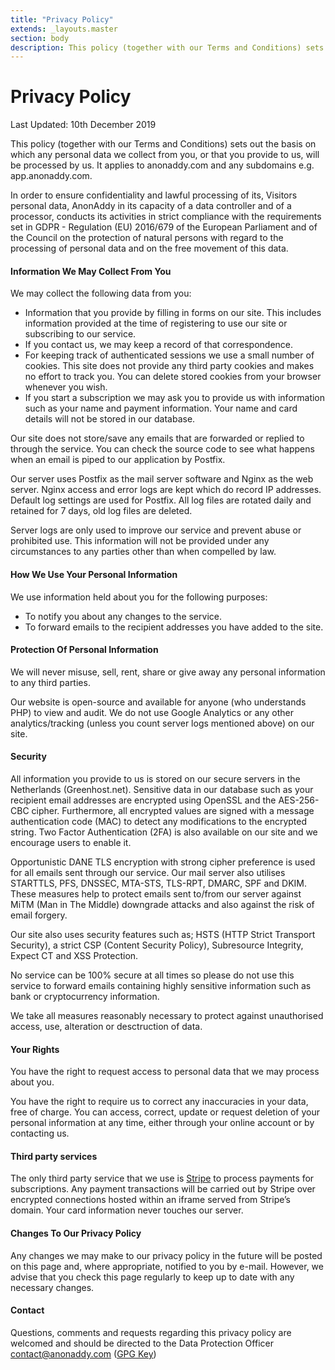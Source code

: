```yaml
---
title: "Privacy Policy"
extends: _layouts.master
section: body
description: This policy (together with our Terms and Conditions) sets out the basis on which any personal data we collect from you, or that you provide to us, will be processed by us.
---
```


<h1 class="w-full text-center">Privacy Policy</h1>
<div class="w-full mt-4 mb-12">
  <div class="h-1 mx-auto gradient w-64 opacity-25 my-0 py-0 rounded-t"></div>
</div>

<p class="text-sm text-grey-400 mb-4">Last Updated: 10th December 2019</p>

This policy (together with our Terms and Conditions) sets out the basis on which any personal data we collect from you, or that you provide to us, will be processed by us. It applies to anonaddy.com and any subdomains e.g. app.anonaddy.com.

In order to ensure confidentiality and lawful processing of its, Visitors personal data, AnonAddy in its capacity of a data controller and of a processor, conducts its activities in strict compliance with the requirements set in GDPR - Regulation (EU) 2016/679 of the European Parliament and of the Council on the protection of natural persons with regard to the processing of personal data and on the free movement of this data.

#### **Information We May Collect From You**

We may collect the following data from you:

* Information that you provide by filling in forms on our site. This includes information provided at the time of registering to use our site or subscribing to our service.
* If you contact us, we may keep a record of that correspondence.
* For keeping track of authenticated sessions we use a small number of cookies. This site does not provide any third party cookies and makes no effort to track you. You can delete stored cookies from your browser whenever you wish.
* If you start a subscription we may ask you to provide us with information such as your name and payment information. Your name and card details will not be stored in our database.

Our site does not store/save any emails that are forwarded or replied to through the service. You can check the source code to see what happens when an email is piped to our application by Postfix.

Our server uses Postfix as the mail server software and Nginx as the web server. Nginx access and error logs are kept which do record IP addresses. Default log settings are used for Postfix. All log files are rotated daily and retained for 7 days, old log files are deleted.

Server logs are only used to improve our service and prevent abuse or prohibited use. This information will not be provided under any circumstances to any parties other than when compelled by law.


#### **How We Use Your Personal Information**

We use information held about you for the following purposes:

* To notify you about any changes to the service.
* To forward emails to the recipient addresses you have added to the site.


#### **Protection Of Personal Information**

We will never misuse, sell, rent, share or give away any personal information to any third parties.

Our website is open-source and available for anyone (who understands PHP) to view and audit. We do not use Google Analytics or any other analytics/tracking (unless you count server logs mentioned above) on our site.


#### **Security**

All information you provide to us is stored on our secure servers in the Netherlands (Greenhost.net). Sensitive data in our database such as your recipient email addresses are encrypted using OpenSSL and the AES-256-CBC cipher. Furthermore, all encrypted values are signed with a message authentication code (MAC) to detect any modifications to the encrypted string. Two Factor Authentication (2FA) is also available on our site and we encourage users to enable it.

Opportunistic DANE TLS encryption with strong cipher preference is used for all emails sent through our service. Our mail server also utilises STARTTLS, PFS, DNSSEC, MTA-STS, TLS-RPT, DMARC, SPF and DKIM. These measures help to protect emails sent to/from our server against MiTM (Man in The Middle) downgrade attacks and also against the risk of email forgery.

Our site also uses security features such as; HSTS (HTTP Strict Transport Security), a strict CSP (Content Security Policy), Subresource Integrity, Expect CT and XSS Protection.

No service can be 100% secure at all times so please do not use this service to forward emails containing highly sensitive information such as bank or cryptocurrency information.

We take all measures reasonably necessary to protect against unauthorised access, use, alteration or desctruction of data.


#### **Your Rights**

You have the right to request access to personal data that we may process about you.

You have the right to require us to correct any inaccuracies in your data, free of charge. You can access, correct, update or request deletion of your personal information at any time, either through your online account or by contacting us.


#### **Third party services**

The only third party service that we use is [Stripe](https://stripe.com) to process payments for subscriptions. Any payment transactions will be carried out by Stripe over encrypted connections hosted within an iframe served from Stripe’s domain. Your card information never touches our server.


#### **Changes To Our Privacy Policy**

Any changes we may make to our privacy policy in the future will be posted on this page and, where appropriate, notified to you by e-mail. However, we advise that you check this page regularly to keep up to date with any necessary changes.


#### **Contact**

Questions, comments and requests regarding this privacy policy are welcomed and should be directed to the Data Protection Officer [contact@anonaddy.com](mailto:contact@anonaddy.com) ([GPG Key](/anonaddy-contact-public-key.asc))